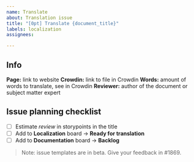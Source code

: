```yaml
---
name: Translate
about: Translation issue
title: "[0pt] Translate {document_title}"
labels: localization
assignees: 

---
```

## Info

**Page:** link to website
**Crowdin:** link to file in Crowdin
**Words:** amount of words to translate, see in Crowdin
**Reviewer:** author of the document or subject matter expert

## Issue planning checklist

- [ ] Estimate *review* in storypoints in the title
- [ ] Add to **Localization** board → **Ready for translation**
- [ ] Add to **Documentation** board → **Backlog**

> Note: issue templates are in beta. Give your feedback in #1869.
